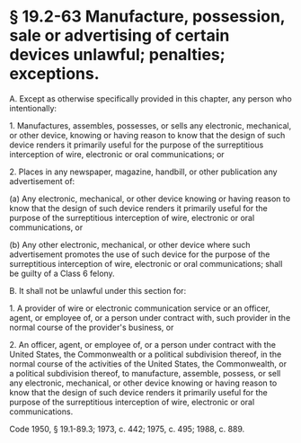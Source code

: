 # § 19.2-63 Manufacture, possession, sale or advertising of certain devices unlawful; penalties; exceptions.

<p>A. Except as otherwise specifically provided in this chapter, any person who intentionally:</p><p>1. Manufactures, assembles, possesses, or sells any electronic, mechanical, or other device, knowing or having reason to know that the design of such device renders it primarily useful for the purpose of the surreptitious interception of wire, electronic or oral communications; or</p><p>2. Places in any newspaper, magazine, handbill, or other publication any advertisement of:</p><p>(a) Any electronic, mechanical, or other device knowing or having reason to know that the design of such device renders it primarily useful for the purpose of the surreptitious interception of wire, electronic or oral communications, or</p><p>(b) Any other electronic, mechanical, or other device where such advertisement promotes the use of such device for the purpose of the surreptitious interception of wire, electronic or oral communications; shall be guilty of a Class 6 felony.</p><p>B. It shall not be unlawful under this section for:</p><p>1. A provider of wire or electronic communication service or an officer, agent, or employee of, or a person under contract with, such provider in the normal course of the provider's business, or</p><p>2. An officer, agent, or employee of, or a person under contract with the United States, the Commonwealth or a political subdivision thereof, in the normal course of the activities of the United States, the Commonwealth, or a political subdivision thereof, to manufacture, assemble, possess, or sell any electronic, mechanical, or other device knowing or having reason to know that the design of such device renders it primarily useful for the purpose of the surreptitious interception of wire, electronic or oral communications.</p><p>Code 1950, § 19.1-89.3; 1973, c. 442; 1975, c. 495; 1988, c. 889.</p>